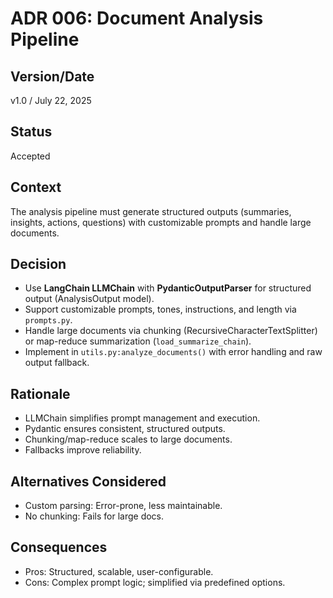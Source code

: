 # ADR 006: Document Analysis Pipeline

## Version/Date

v1.0 / July 22, 2025

## Status

Accepted

## Context

The analysis pipeline must generate structured outputs (summaries, insights, actions, questions) with customizable prompts and handle large documents.

## Decision

- Use **LangChain LLMChain** with **PydanticOutputParser** for structured output (AnalysisOutput model).
- Support customizable prompts, tones, instructions, and length via `prompts.py`.
- Handle large documents via chunking (RecursiveCharacterTextSplitter) or map-reduce summarization (`load_summarize_chain`).
- Implement in `utils.py:analyze_documents()` with error handling and raw output fallback.

## Rationale

- LLMChain simplifies prompt management and execution.
- Pydantic ensures consistent, structured outputs.
- Chunking/map-reduce scales to large documents.
- Fallbacks improve reliability.

## Alternatives Considered

- Custom parsing: Error-prone, less maintainable.
- No chunking: Fails for large docs.

## Consequences

- Pros: Structured, scalable, user-configurable.
- Cons: Complex prompt logic; simplified via predefined options.
